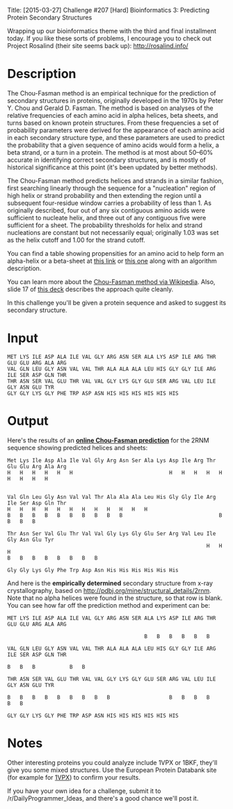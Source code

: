 Title: [2015-03-27] Challenge #207 [Hard] Bioinformatics 3: Predicting Protein Secondary Structures

Wrapping up our bioinformatics theme with the third and final installment today. If you like these sorts of problems, I encourage you to check out Project Rosalind (their site seems back up): http://rosalind.info/

# Description

The Chou-Fasman method is an empirical technique for the prediction of secondary structures in proteins, originally developed in the 1970s by Peter Y. Chou and Gerald D. Fasman. The method is based on analyses of the relative frequencies of each amino acid in alpha helices, beta sheets, and turns based on known protein structures.  From these frequencies a set of probability parameters were derived for the appearance of each amino acid in each secondary structure type, and these parameters are used to predict the probability that a given sequence of amino acids would form a helix, a beta strand, or a turn in a protein. The method is at most about 50–60% accurate in identifying correct secondary structures, and is mostly of historical significance at this point (it's been updated by better methods). 

The Chou-Fasman method predicts helices and strands in a similar fashion, first searching linearly through the sequence for a "nucleation" region of high helix or strand probability and then extending the region until a subsequent four-residue window carries a probability of less than 1. As originally described, four out of any six contiguous amino acids were sufficient to nucleate helix, and three out of any contiguous five were sufficient for a sheet. The probability thresholds for helix and strand nucleations are constant but not necessarily equal; originally 1.03 was set as the helix cutoff and 1.00 for the strand cutoff.

You can find a table showing propensities for an amino acid to help form an alpha-helix or a beta-sheet at [this link](http://employees.csbsju.edu/hjakubowski/classes/ch331/protstructure/tablechoufas.htm) or [this one](http://prowl.rockefeller.edu/aainfo/chou.htm) along with an algorithm description. 

You can learn more about the [Chou-Fasman method via Wikipedia](http://en.wikipedia.org/wiki/Chou%E2%80%93Fasman_method). Also, slide 17 of [this deck](http://www.slideshare.net/RoshanKarunarathna1/chou-fasman-algorithm-for-protein-structure) describes the approach quite cleanly.

In this challenge you'll be given a protein sequence and asked to suggest its secondary structure. 

# Input

    MET LYS ILE ASP ALA ILE VAL GLY ARG ASN SER ALA LYS ASP ILE ARG THR GLU GLU ARG ALA ARG
    VAL GLN LEU GLY ASN VAL VAL THR ALA ALA ALA LEU HIS GLY GLY ILE ARG ILE SER ASP GLN THR
    THR ASN SER VAL GLU THR VAL VAL GLY LYS GLY GLU SER ARG VAL LEU ILE GLY ASN GLU TYR
    GLY GLY LYS GLY PHE TRP ASP ASN HIS HIS HIS HIS HIS HIS 

# Output

Here's the results of an **[online Chou-Fasman prediction](http://www.biogem.org/cgi-bin/cho-fas.pl)** for the 2RNM sequence showing predicted helices and sheets:

	Met Lys Ile Asp Ala Ile Val Gly Arg Asn Ser Ala Lys Asp Ile Arg Thr Glu Glu Arg Ala Arg 
	H   H   H   H   H   H                               H   H   H   H   H   H   H   H   H   


	Val Gln Leu Gly Asn Val Val Thr Ala Ala Ala Leu His Gly Gly Ile Arg Ile Ser Asp Gln Thr 
	H   H   H   H   H   H   H   H   H   H   H   H  
	B   B   B   B   B   B   B   B   B   B                               B   B   B   B             
	
	Thr Asn Ser Val Glu Thr Val Val Gly Lys Gly Glu Ser Arg Val Leu Ile Gly Asn Glu Tyr 
																	H   H   H
	B   B   B   B   B   B   B   B 

	Gly Gly Lys Gly Phe Trp Asp Asn His His His His His His
	


And here is the **empirically determined** secondary structure from x-ray crystallography, based on http://pdbj.org/mine/structural_details/2rnm. Note that no alpha helices were found in the structure, so that row is blank. You can see how far off the prediction method and experiment can be:

	MET LYS ILE ASP ALA ILE VAL GLY ARG ASN SER ALA LYS ASP ILE ARG THR GLU GLU ARG ALA ARG
	
	                                            B   B   B   B   B   B

	VAL GLN LEU GLY ASN VAL VAL THR ALA ALA ALA LEU HIS GLY GLY ILE ARG ILE SER ASP GLN THR

	B   B   B           B   B  

	THR ASN SER VAL GLU THR VAL VAL GLY LYS GLY GLU SER ARG VAL LEU ILE GLY ASN GLU TYR

	B   B   B   B   B   B   B   B   B                   B   B   B   B           B   B

	GLY GLY LYS GLY PHE TRP ASP ASN HIS HIS HIS HIS HIS HIS
	

# Notes

Other interesting proteins you could analyze include 1VPX or 1BKF, they'll give you some mixed structures. Use the European Protein Databank site (for example for [1VPX](http://www.ebi.ac.uk/pdbe-srv/view/entry/1vpx/secondary.html)) to confirm your results. 

If you have your own idea for a challenge, submit it to /r/DailyProgrammer_Ideas, and there's a good chance we'll post it.